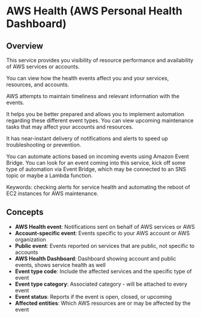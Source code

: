 # AWS Health (AWS Personal Health Dashboard)

## Overview

This service provides you visibility of resource performance and availability of AWS services or accounts.

You can view how the health events affect you and your services, resources, and accounts.

AWS attempts to maintain timeliness and relevant information with the events.

It helps you be better prepared and allows you to implement automation regarding these different event types. You can view upcoming maintenance tasks that may affect your accounts and resources.

It has near-instant delivery of notifications and alerts to speed up troubleshooting or prevention.

You can automate actions based on incoming events using Amazon Event Bridge. You can look for an event coming into this service, kick off some type of automation via Event Bridge,
which may be connected to an SNS topic or maybe a Lambda function.

Keywords: checking alerts for service health and automating the reboot of EC2 instances for AWS maintenance.


## Concepts

- **AWS Health event**: Notifications sent on behalf of AWS services or AWS
- **Account-specific event**: Events specific to your AWS account or AWS organization
- **Public event**: Events reported on services that are public, not specific to accounts
- **AWS Health Dashboard**: Dashboard showing account and public events, shows service health as well
- **Event type code**: Include the affected services and the specific type of event
- **Event type category**: Associated category - will be attached to every event
- **Event status**: Reports if the event is open, closed, or upcoming
- **Affected entities**: Which AWS resources are or may be affected by the event